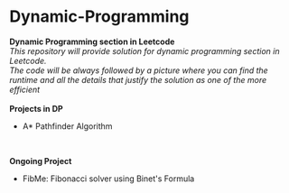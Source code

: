 # Dynamic-Programming
**Dynamic Programming section in Leetcode**     
*This repository will provide solution for dynamic programming section in Leetcode.<br />     The code will be always followed by a picture where you can find the runtime and all the details that justify the solution as one of the more efficient*
<br />
<br />
**Projects in DP**
- A* Pathfinder Algorithm 
<br />


**Ongoing Project**
- FibMe: Fibonacci solver using Binet's Formula 
